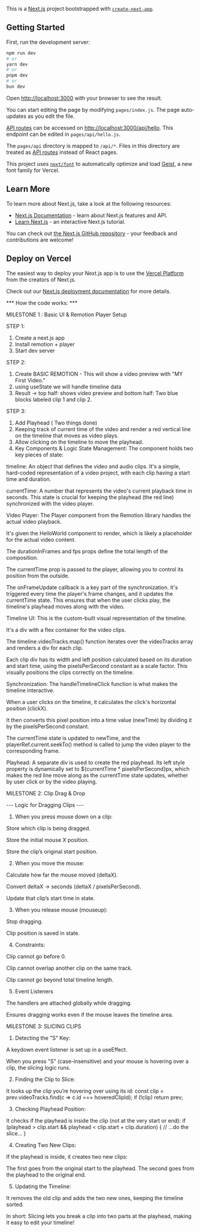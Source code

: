 This is a [Next.js](https://nextjs.org) project bootstrapped with [`create-next-app`](https://nextjs.org/docs/pages/api-reference/create-next-app).

## Getting Started

First, run the development server:

```bash
npm run dev
# or
yarn dev
# or
pnpm dev
# or
bun dev
```

Open [http://localhost:3000](http://localhost:3000) with your browser to see the result.

You can start editing the page by modifying `pages/index.js`. The page auto-updates as you edit the file.

[API routes](https://nextjs.org/docs/pages/building-your-application/routing/api-routes) can be accessed on [http://localhost:3000/api/hello](http://localhost:3000/api/hello). This endpoint can be edited in `pages/api/hello.js`.

The `pages/api` directory is mapped to `/api/*`. Files in this directory are treated as [API routes](https://nextjs.org/docs/pages/building-your-application/routing/api-routes) instead of React pages.

This project uses [`next/font`](https://nextjs.org/docs/pages/building-your-application/optimizing/fonts) to automatically optimize and load [Geist](https://vercel.com/font), a new font family for Vercel.

## Learn More

To learn more about Next.js, take a look at the following resources:

- [Next.js Documentation](https://nextjs.org/docs) - learn about Next.js features and API.
- [Learn Next.js](https://nextjs.org/learn-pages-router) - an interactive Next.js tutorial.

You can check out [the Next.js GitHub repository](https://github.com/vercel/next.js) - your feedback and contributions are welcome!

## Deploy on Vercel

The easiest way to deploy your Next.js app is to use the [Vercel Platform](https://vercel.com/new?utm_medium=default-template&filter=next.js&utm_source=create-next-app&utm_campaign=create-next-app-readme) from the creators of Next.js.

Check out our [Next.js deployment documentation](https://nextjs.org/docs/pages/building-your-application/deploying) for more details.


*** How the code works: ***

MILESTONE 1 : Basic UI & Remotion Player Setup

STEP 1: 
1. Create a next.js app
2. Install remotion + player
3. Start dev server

STEP 2: 
1. Create BASIC REMOTION - This will show a video preview with "MY First Video."
2. using useState we will handle timeline data
3. Result -> top half: shows video preview and bottom half: Two blue blocks labeled clip 1 and clip 2.

STEP 3: 
1. Add Playhead ( Two things done)
2. Keeping track of current time of the video and render a red vertical line on the timeline that moves as video plays. 
3. Allow clicking on the timeline to move the playhead. 
4. Key Components & Logic
State Management: The component holds two key pieces of state:

timeline: An object that defines the video and audio clips. It's a simple, hard-coded representation of a video project, with each clip having a start time and duration.

currentTime: A number that represents the video's current playback time in seconds. This state is crucial for keeping the playhead (the red line) synchronized with the video player.

Video Player: The Player component from the Remotion library handles the actual video playback.

It's given the HelloWorld component to render, which is likely a placeholder for the actual video content.

The durationInFrames and fps props define the total length of the composition.

The currentTime prop is passed to the player, allowing you to control its position from the outside.

The onFrameUpdate callback is a key part of the synchronization. It's triggered every time the player's frame changes, and it updates the currentTime state. This ensures that when the user clicks play, the timeline's playhead moves along with the video.

Timeline UI: This is the custom-built visual representation of the timeline.

It's a div with a flex container for the video clips.

The timeline.videoTracks.map() function iterates over the videoTracks array and renders a div for each clip.

Each clip div has its width and left position calculated based on its duration and start time, using the pixelsPerSecond constant as a scale factor. This visually positions the clips correctly on the timeline.

Synchronization: The handleTimelineClick function is what makes the timeline interactive.

When a user clicks on the timeline, it calculates the click's horizontal position (clickX).

It then converts this pixel position into a time value (newTime) by dividing it by the pixelsPerSecond constant.

The currentTime state is updated to newTime, and the playerRef.current.seekTo() method is called to jump the video player to the corresponding frame.

Playhead: A separate div is used to create the red playhead. Its left style property is dynamically set to ${currentTime * pixelsPerSecond}px, which makes the red line move along as the currentTime state updates, whether by user click or by the video playing.



MILESTONE 2: Clip Drag & Drop

--- Logic for Dragging Clips ---

1. When you press mouse down on a clip:

Store which clip is being dragged.

Store the initial mouse X position.

Store the clip’s original start position.

2. When you move the mouse:

Calculate how far the mouse moved (deltaX).

Convert deltaX → seconds (deltaX / pixelsPerSecond).

Update that clip’s start time in state.

3. When you release mouse (mouseup):

Stop dragging.

Clip position is saved in state.

4. Constraints:

Clip cannot go before 0.

Clip cannot overlap another clip on the same track.

Clip cannot go beyond total timeline length.

5. Event Listeners
   
The handlers are attached globally while dragging.

Ensures dragging works even if the mouse leaves the timeline area.


MILESTONE 3: SLICING CLIPS

1. Detecting the "S" Key:
   
A keydown event listener is set up in a useEffect.

When you press "S" (case-insensitive) and your mouse is hovering over a clip, the slicing logic runs.


2. Finding the Clip to Slice:
   
It looks up the clip you’re hovering over using its id:
const clip = prev.videoTracks.find(c => c.id === hoveredClipId);
if (!clip) return prev;

3. Checking Playhead Position:
   
It checks if the playhead is inside the clip (not at the very start or end):
if (playhead > clip.start && playhead < clip.start + clip.duration) {
  // ...do the slice...
}

4. Creating Two New Clips:
   
If the playhead is inside, it creates two new clips:

The first goes from the original start to the playhead.
The second goes from the playhead to the original end.

5. Updating the Timeline:
   
It removes the old clip and adds the two new ones, keeping the timeline sorted.

In short:
Slicing lets you break a clip into two parts at the playhead, making it easy to edit your timeline!


